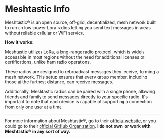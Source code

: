 # Meshtastic Info

Meshtastic® is an open source, off-grid, decentralized, mesh network built to run on low-power Lora radios letting you send text messages in areas without reliable cellular or WiFi service.

**How it works:**

Meshtastic utilizes LoRa, a long-range radio protocol, which is widely accessible in most regions without the need for additional licenses or certifications, unlike ham radio operations. 

These radios are designed to rebroadcast messages they receive, forming a mesh network. This setup ensures that every group member, including those at the furthest distance, can receive messages. 

Additionally, Meshtastic radios can be paired with a single phone, allowing friends and family to send messages directly to your specific radio. It's important to note that each device is capable of supporting a connection from only one user at a time.

---

For more information about Meshtastic®, go to their [official website](https://meshtastic.org), or you could go to their [official GitHub Organization](https://github.com/meshtastic). **I do not own, or work with Meshtastic® in any sort of way.**
